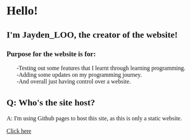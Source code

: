 <html lang="en">
<head>
    <meta charset="UTF-8">
    <meta http-equiv="X-UA-Compatible" content="IE=edge">
    <meta name="viewport" content="width=device-width, initial-scale=1.0">
    <title>Jayden_LOO's Personal Website</title>
    <style>
        body {
            font-family: cursive;
            font-size: medium;
        }
    </style>
</head>
<body>
<h1>Hello!</h1>
<h2>I'm Jayden_LOO, the creator of the website!</h2>
<h3>Purpose for the website is for:</h3>
<p>
    <ol>
       -Testing out some features that I learnt through learning programming.<br>
        -Adding some updates on my programming journey.<br>
        -And overall just having control over a website.<br>
    </ol>
</p>

<h2>Q: Who's the site host?</h2>
<p>A: I'm using Github pages to host this site, as this is only a static website.</p>
<a href="https://jaydenlooo.github.io/Uploaded-Files/">Click here</a>
</body>
</html>
